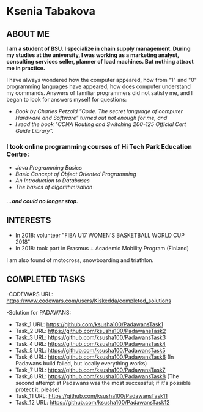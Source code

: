 # Ksenia Tabakova
## ABOUT ME
**I am a student of BSU. I specialize in chain supply management. During my studies at the university, I was working as a marketing analyst, consulting services seller, planner of load machines. But nothing attract me in practice.**

I have always wondered how the computer appeared, how from "1" and "0" programming languages have appeared, how does computer understand my commands. Answers of familiar programmers did not satisfy me, and I began to look for answers myself for questions:

- *Book by Charles Petzold "Code. The secret language of computer Hardware and Software" turned out not enough for me, and*
- *I read the book "CCNA Routing and Switching 200-125 Official Cert Guide Library".*

### I took online programming courses of  Hi Tech Park Education Centre:
- *Java Programming Basics*
- *Basic Concept of Object Oriented Programming*
- *An Introduction to Databases*
- *The basics of algorithmization*

#### <a name="content1"></a> *...and could no longer stop.*

## INTERESTS

- In 2018: volunteer "FIBA U17 WOMEN'S BASKETBALL WORLD CUP 2018"
- In 2018: took part in Erasmus + Academic Mobility Program (Finland)

I am also found of motocross, snowboarding and triathlon.

## COMPLETED TASKS

-CODEWARS URL: https://www.codewars.com/users/Kiskedda/completed_solutions

-Solution for PADAWANS:  
 - Task_1 URL: https://github.com/ksusha100/PadawansTask1
 - Task_2 URL: https://github.com/ksusha100/PadawansTask2
 - Task_3 URL: https://github.com/ksusha100/PadawansTask3
 - Task_4 URL: https://github.com/ksusha100/PadawansTask4
 - Task_5 URL: https://github.com/ksusha100/PadawansTask5
 - Task_6 URL: https://github.com/ksusha100/PadawansTask6 (In Padawans build failed, but locally everything works) 
 - Task_7 URL: https://github.com/ksusha100/PadawansTask7
 - Task_8 URL: https://github.com/ksusha100/PadawansTask8 (The second attempt at Padawans was the most successful; if it's possible protect it, please)
 - Task_11 URL: https://github.com/ksusha100/PadawansTask11
 - Task_12 URL: https://github.com/ksusha100/PadawansTask12
 



